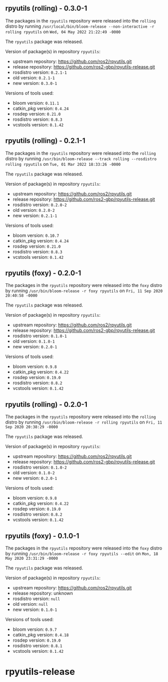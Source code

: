 ## rpyutils (rolling) - 0.3.0-1

The packages in the `rpyutils` repository were released into the `rolling` distro by running `/usr/local/bin/bloom-release --non-interactive -r rolling rpyutils` on `Wed, 04 May 2022 21:22:49 -0000`

The `rpyutils` package was released.

Version of package(s) in repository `rpyutils`:

- upstream repository: https://github.com/ros2/rpyutils.git
- release repository: https://github.com/ros2-gbp/rpyutils-release.git
- rosdistro version: `0.2.1-1`
- old version: `0.2.1-1`
- new version: `0.3.0-1`

Versions of tools used:

- bloom version: `0.11.1`
- catkin_pkg version: `0.4.24`
- rosdep version: `0.21.0`
- rosdistro version: `0.8.3`
- vcstools version: `0.1.42`


## rpyutils (rolling) - 0.2.1-1

The packages in the `rpyutils` repository were released into the `rolling` distro by running `/usr/bin/bloom-release --track rolling --rosdistro rolling rpyutils` on `Tue, 01 Mar 2022 18:33:26 -0000`

The `rpyutils` package was released.

Version of package(s) in repository `rpyutils`:

- upstream repository: https://github.com/ros2/rpyutils.git
- release repository: https://github.com/ros2-gbp/rpyutils-release.git
- rosdistro version: `0.2.0-2`
- old version: `0.2.0-2`
- new version: `0.2.1-1`

Versions of tools used:

- bloom version: `0.10.7`
- catkin_pkg version: `0.4.24`
- rosdep version: `0.21.0`
- rosdistro version: `0.8.3`
- vcstools version: `0.1.42`


## rpyutils (foxy) - 0.2.0-1

The packages in the `rpyutils` repository were released into the `foxy` distro by running `/usr/bin/bloom-release -r foxy rpyutils` on `Fri, 11 Sep 2020 20:40:58 -0000`

The `rpyutils` package was released.

Version of package(s) in repository `rpyutils`:

- upstream repository: https://github.com/ros2/rpyutils.git
- release repository: https://github.com/ros2-gbp/rpyutils-release.git
- rosdistro version: `0.1.0-1`
- old version: `0.1.0-1`
- new version: `0.2.0-1`

Versions of tools used:

- bloom version: `0.9.8`
- catkin_pkg version: `0.4.22`
- rosdep version: `0.19.0`
- rosdistro version: `0.8.2`
- vcstools version: `0.1.42`


## rpyutils (rolling) - 0.2.0-1

The packages in the `rpyutils` repository were released into the `rolling` distro by running `/usr/bin/bloom-release -r rolling rpyutils` on `Fri, 11 Sep 2020 20:38:29 -0000`

The `rpyutils` package was released.

Version of package(s) in repository `rpyutils`:

- upstream repository: https://github.com/ros2/rpyutils.git
- release repository: https://github.com/ros2-gbp/rpyutils-release.git
- rosdistro version: `0.1.0-2`
- old version: `0.1.0-2`
- new version: `0.2.0-1`

Versions of tools used:

- bloom version: `0.9.8`
- catkin_pkg version: `0.4.22`
- rosdep version: `0.19.0`
- rosdistro version: `0.8.2`
- vcstools version: `0.1.42`


## rpyutils (foxy) - 0.1.0-1

The packages in the `rpyutils` repository were released into the `foxy` distro by running `/usr/bin/bloom-release -r foxy rpyutils --edit` on `Mon, 18 May 2020 23:31:29 -0000`

The `rpyutils` package was released.

Version of package(s) in repository `rpyutils`:

- upstream repository: https://github.com/ros2/rpyutils.git
- release repository: unknown
- rosdistro version: `null`
- old version: `null`
- new version: `0.1.0-1`

Versions of tools used:

- bloom version: `0.9.7`
- catkin_pkg version: `0.4.18`
- rosdep version: `0.19.0`
- rosdistro version: `0.8.1`
- vcstools version: `0.1.42`


# rpyutils-release